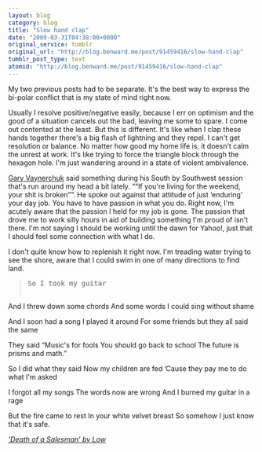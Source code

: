 ```yaml
---
layout: blog
category: blog
title: "Slow hand clap"
date: "2009-03-31T04:38:00+0000"
original_service: tumblr
original_url: "http://blog.benward.me/post/91459416/slow-hand-clap"
tumblr_post_type: text
atomid: "http://blog.benward.me/post/91459416/slow-hand-clap"
---
```

My two previous posts had to be separate. It's the best way to express the bi-polar conflict that is my state of mind right now.

Usually I resolve positive/negative easily, because I err on optimism and the good of a situation cancels out the bad, leaving me some to spare. I come out contented at the least. But this is different. It's like when I clap these hands together there's a big flash of lightning and they repel. I can't get resolution or balance. No matter how good my home life is, it doesn't calm the unrest at work. It's like trying to force the triangle block through the hexagon hole. I'm just wandering around in a state of violent ambivalence.

[Gary Vaynerchuk](http://garyvaynerchuk.com/) said something during his South by Southwest session that's run around my head a bit lately. “<q>If you're living for the weekend, your shit is broken</q>”. He spoke out against that attitude of just ‘enduring’ your day job. You have to have passion in what you do. Right now, I'm acutely aware that the passion I held for my job is gone. The passion that drove me to work silly hours in aid of building something I'm proud of isn't there. I'm not saying I should be working until the dawn for Yahoo!, just that I should feel some connection with what I do.

I don't quite know how to replenish it right now. I'm treading water trying to see the shore, aware that I could swim in one of many directions to find land.

> <pre class='song lyrics'>So I took my guitar
And I threw down some chords
And some words I could sing without shame

And I soon had a song
I played it around
For some friends but they all said the same

They said “Music's for fools
You should go back to school
The future is prisms and math.”

So I did what they said
Now my children are fed
’Cause they pay me to do what I'm asked

I forgot all my songs
The words now are wrong
And I burned my guitar in a rage

But the fire came to rest
In your white velvet breast
So somehow I just know that it's safe.</pre>

<cite><a href='http://www.youtube.com/watch?v=aXguCYq9GEE'>‘Death of a Salesman’ by Low</a></cite>

